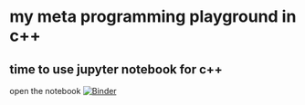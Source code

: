 # my meta programming playground in c++ 
## time to use jupyter notebook for c++
open the notebook [![Binder](https://mybinder.org/badge_logo.svg)](https://mybinder.org/v2/gh/bugparty/metaProgrammingPlayground/HEAD?labpath=notebooks%2Fxcpp.ipynb)